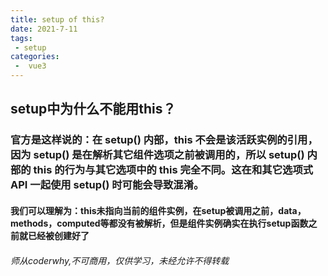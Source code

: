 ```yaml
---
title: setup of this?
date: 2021-7-11
tags:
 - setup
categories:
 -  vue3
---
```

<!-- more -->
## setup中为什么不能用this？
### 官方是这样说的：在 setup() 内部，this 不会是该活跃实例的引用，因为 setup() 是在解析其它组件选项之前被调用的，所以 setup() 内部的 this 的行为与其它选项中的 this 完全不同。这在和其它选项式 API 一起使用 setup() 时可能会导致混淆。
#### 我们可以理解为：this未指向当前的组件实例，在setup被调用之前，data，methods，computed等都没有被解析，但是组件实例确实在执行setup函数之前就已经被创建好了
###### 师从coderwhy,不可商用，仅供学习，未经允许不得转载